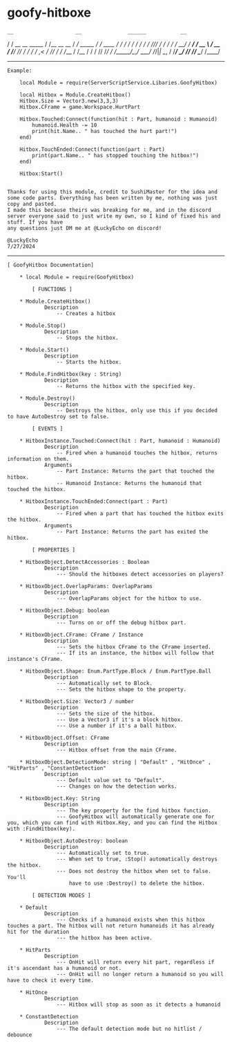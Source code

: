 # goofy-hitboxe




    __                    __               ______           __         
   / /   __  __  _____   / /__   __  __   / ____/  _____   / /_   ____ 
  / /   / / / / / ___/  / //_/  / / / /  / __/    / ___/  / __ \ / __ \
 / /___/ /_/ / / /__   / ,<    / /_/ /  / /___   / /__   / / / // /_/ /
/_____/\__,_/  \___/  /_/|_|   \__, /  /_____/   \___/  /_/ /_/ \____/ 
                              /____/                                   


_____________________________________________________________________________________________________________________________________________________________________

    Example:
    
        local Module = require(ServerScriptService.Libaries.GoofyHitbox)

        local Hitbox = Module.CreateHitbox()
        Hitbox.Size = Vector3.new(3,3,3)
        Hitbox.CFrame = game.Workspace.HurtPart

        Hitbox.Touched:Connect(function(hit : Part, humanoid : Humanoid)
            humanoid.Health -= 10
            print(hit.Name.. " has touched the hurt part!")
        end)

        Hitbox.TouchEnded:Connect(function(part : Part)
            print(part.Name.. " has stopped touching the hitbox!")
        end)

        Hitbox:Start()

    
    Thanks for using this module, credit to SushiMaster for the idea and some code parts. Everything has been written by me, nothing was just copy and pasted.
    I made this because theirs was breaking for me, and in the discord server everyone said to just write my own, so I kind of fixed his and stuff. If you have
    any questions just DM me at @LuckyEcho on discord!
    
    @LuckyEcho
    7/27/2024 
    
_____________________________________________________________________________________________________________________________________________________________________

    
    [ GoofyHitbox Documentation]
    
        * local Module = require(GoofyHitbox)
        
            [ FUNCTIONS ]
        
        * Module.CreateHitbox()
				Description
					-- Creates a hitbox
	    
	    * Module.Stop()
				Description
					-- Stops the hitbox.
	    
	    * Module.Start()
				Description
					-- Starts the hitbox.
					
	    * Module.FindHitbox(key : String)
				Description
					-- Returns the hitbox with the specified key.
					
	    * Module.Destroy()
				Description
					-- Destroys the hitbox, only use this if you decided to have AutoDestroy set to false.
			
			[ EVENTS ]
			
		* HitboxInstance.Touched:Connect(hit : Part, humanoid : Humanoid)
		        Description
		            -- Fired when a humanoid touches the hitbox, returns information on them.
		        Arguments
		            -- Part Instance: Returns the part that touched the hitbox.
		            -- Humanoid Instance: Returns the humanoid that touched the hitbox.
		
		* HitboxInstance.TouchEnded:Connect(part : Part)
		        Description
		            -- Fired when a part that has touched the hitbox exits the hitbox.
		        Arguments
		            -- Part Instance: Returns the part has exited the hitbox.
		    
		    [ PROPERTIES ]
		    
		* HitboxObject.DetectAccessories : Boolean
		        Description
		            --- Should the hitboxes detect accessories on players?
		
		* HitboxObject.OverlapParams: OverlapParams
				Description
					--- OverlapParams object for the hitbox to use.

		* HitboxObject.Debug: boolean
				Description
					--- Turns on or off the debug hitbox part.

		* HitboxObject.CFrame: CFrame / Instance
				Description
					--- Sets the hitbox CFrame to the CFrame inserted.
					--- If its an instance, the hitbox will follow that instance's CFrame.
					
		* HitboxObject.Shape: Enum.PartType.Block / Enum.PartType.Ball
				Description
					--- Automatically set to Block.
					--- Sets the hitbox shape to the property.
					
		* HitboxObject.Size: Vector3 / number 
				Description
					--- Sets the size of the hitbox.
					--- Use a Vector3 if it's a block hitbox.
					--- Use a number if it's a ball hitbox.
					
		* HitboxObject.Offset: CFrame
				Description
					--- Hitbox offset from the main CFrame.

		* HitboxObject.DetectionMode: string | "Default" , "HitOnce" , "HitParts" , "ConstantDetection"
				Description
					--- Default value set to "Default".
					--- Changes on how the detection works.
					
		* HitboxObject.Key: String
				Description
					--- The key property for the find hitbox function.
					--- GoofyHitbox will automatically generate one for you, which you can find with Hitbox.Key, and you can find the Hitbox with :FindHitbox(key).
					
		* HitboxObject.AutoDestroy: boolean
				Description
					--- Automatically set to true.
					--- When set to true, :Stop() automatically destroys the hitbox.
					--- Does not destroy the hitbox when set to false. You'll 
						have to use :Destroy() to delete the hitbox.
			
			[ DETECTION MODES ]

		* Default
				Description
					--- Checks if a humanoid exists when this hitbox touches a part. The hitbox will not return humanoids it has already hit for the duration
					--- the hitbox has been active.

		* HitParts
				Description
					--- OnHit will return every hit part, regardless if it's ascendant has a humanoid or not.
					--- OnHit will no longer return a humanoid so you will have to check it every time.

		* HitOnce
				Description
					--- Hitbox will stop as soon as it detects a humanoid
					
		* ConstantDetection
				Description
					--- The default detection mode but no hitlist / debounce
					
					

